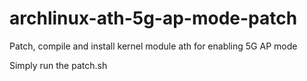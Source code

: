 # archlinux-ath-5g-ap-mode-patch
Patch, compile and install kernel module ath for enabling 5G AP mode

Simply run the patch.sh

